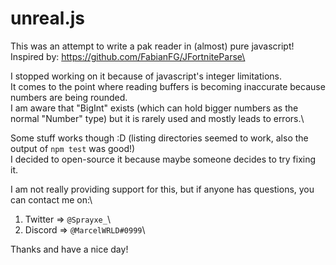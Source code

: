 # unreal.js
This was an attempt to write a pak reader in (almost) pure javascript!\
Inspired by: https://github.com/FabianFG/JFortniteParse\

I stopped working on it because of javascript's integer limitations.\
It comes to the point where reading buffers is becoming inaccurate because numbers are being rounded.\
I am aware that "BigInt" exists (which can hold bigger numbers as the normal "Number" type) but it is rarely used and mostly leads to errors.\

Some stuff works though :D (listing directories seemed to work, also the output of `npm test` was good!)\
I decided to open-source it because maybe someone decides to try fixing it.

I am not really providing support for this, but if anyone has questions, you can contact me on:\
1. Twitter => `@Sprayxe_`\
2. Discord => `@MarcelWRLD#0999`\

Thanks and have a nice day!
